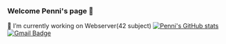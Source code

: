 ### Welcome Penni's page 👋

🔭 I’m currently working on Webserver(42 subject)
[![Penni's GitHub stats](https://github-readme-stats.vercel.app/api?username=PennyBlack2008)](https://github.com/PennyBlack2008/github-readme-stats)
[![Gmail Badge](https://img.shields.io/badge/Gmail-d14836?style=flat-square&logo=Gmail&logoColor=white&link=mailto:g2ang12@gmail.com)](mailto:g2ang12@gmail.com)
<!--
**PennyBlack2008/PennyBlack2008** is a ✨ _special_ ✨ repository because its `README.md` (this file) appears on your GitHub profile.

Here are some ideas to get you started:

- 🔭 I’m currently working on ...
- 🌱 I’m currently learning ...
- 👯 I’m looking to collaborate on ...
- 🤔 I’m looking for help with ...
- 💬 Ask me about ...
- 📫 How to reach me: ...
- 😄 Pronouns: ...
- ⚡ Fun fact: ...
-->
